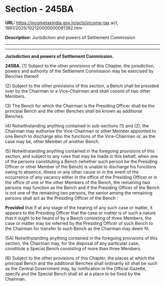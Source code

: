 # Section - 245BA

**URL:** https://incometaxindia.gov.in/acts/income-tax act, 1961/2025/102120000000091392.htm

**Description:** Jurisdiction and powers of Settlement Commission

---

****

**Jurisdiction and powers of Settlement Commission.**

**245BA.** (1) Subject to the other provisions of this Chapter, the jurisdiction, powers and authority of the Settlement Commission may be exercised by Benches thereof.

(2) Subject to the other provisions of this section, a Bench shall be presided over by the Chairman or a Vice-Chairman and shall consist of two other Members.

(3) The Bench for which the Chairman is the Presiding Officer shall be the principal Bench and the other Benches shall be known as additional Benches.

(4) Notwithstanding anything contained in sub-sections (1) and (2), the Chairman may authorise the Vice-Chairman or other Member appointed to one Bench to discharge also the functions of the Vice-Chairman or, as the case may be, other Member of another Bench.

(5) Notwithstanding anything contained in the foregoing provisions of this section, and subject to any rules that may be made in this behalf, when one of the persons constituting a Bench (whether such person be the Presiding Officer or other Member of the Bench) is unable to discharge his functions owing to absence, illness or any other cause or in the event of the occurrence of any vacancy either in the office of the Presiding Officer or in the office of one or the other Members of the Bench, the remaining two persons may function as the Bench and if the Presiding Officer of the Bench is not one of the remaining two persons, the senior among the remaining persons shall act as the Presiding Officer of the Bench :

**Provided** that if at any stage of the hearing of any such case or matter, it appears to the Presiding Officer that the case or matter is of such a nature that it ought to be heard of by a Bench consisting of three Members, the case or matter may be referred by the Presiding Officer of such Bench to the Chairman for transfer to such Bench as the Chairman may deem fit.

(5A) Notwithstanding anything contained in the foregoing provisions of this section, the Chairman may, for the disposal of any particular case, constitute a Special Bench consisting of more than three Members.

(6) Subject to the other provisions of this Chapter, the places at which the principal Bench and the additional Benches shall ordinarily sit shall be such as the Central Government may, by notification in the Official Gazette, specify and the Special Bench shall sit at a place to be fixed by the Chairman.